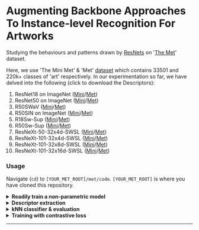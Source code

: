 # Augmenting Backbone Approaches To Instance-level Recognition For Artworks
Studying the behaviours and patterns drawn by [ResNets](https://en.wikipedia.org/wiki/Residual_neural_network) on '[The Met](https://www.metmuseum.org/)' dataset.


Here, we use 'The Mini Met' & 'Met' [dataset](http://cmp.felk.cvut.cz/met/) which contains 33501 and 220k+ classes of 'art' respectively. In our experimentation so far, we have delved into the following (click to download the Descriptors):
1) ResNet18 on ImageNet ([Mini](https://drive.google.com/file/d/1z1xlRD9-I55N6xh1pki70D0EArHo6uwB/view?usp=sharing)/[Met](https://drive.google.com/file/d/1CUSdCKndQCsX6zJ6q6VHPJsM5HKIHQKJ/view?usp=sharing))
2) ResNet50 on ImageNet ([Mini](https://drive.google.com/file/d/1-JfnXbbdxokhNhne6s4e88F5Evq2Hoa-/view?usp=sharing)/[Met](https://drive.google.com/file/d/1mfhUqmRCHz2iBeZLHJo-HhFih5X2QUsm/view?usp=sharing))
3) R50SWaV ([Mini](https://drive.google.com/file/d/1ei9nZsUOplOjdJT2Ct_uzeGZ6kjToiXt/view?usp=sharing)/[Met](https://drive.google.com/file/d/1Z5mHEY4CAbAzCy2qc6vJYk2GwuxnmJNK/view?usp=sharing))
4) R50SIN on ImageNet ([Mini](https://drive.google.com/file/d/1-G6RT1bxmkYu8wtrVxQrv7FO4tf9uLNc/view?usp=sharing)/[Met](https://drive.google.com/file/d/1qUma78e2HYckELM1G6TMwmTd8XkJlzpU/view?usp=sharing))
5) R18Sw-Sup ([Mini](https://drive.google.com/file/d/1-O5NMlxCAk4_ohG81XChLObo-VSm7i0K/view?usp=sharing)/[Met](https://drive.google.com/file/d/1N5nrLrKsH1bC9wjXYk2f0BrD63_dfzgq/view?usp=sharing))
6) R50Sw-Sup ([Mini](https://drive.google.com/file/d/1-ZhZGyWArJpna0a6gDC1XTE556YjdfFf/view?usp=sharing)/[Met](https://drive.google.com/file/d/1E1hAa98S-i6l79h_acy96gdkA8GjAW_9/view?usp=sharing))
7) ResNeXt-50-32x4d-SWSL ([Mini](https://drive.google.com/file/d/1-l_a-kqHPzbBvkppCMG7hnQTCJoMoYlm/view?usp=sharing)/[Met](https://drive.google.com/file/d/1-M6H1kPduHafLEm9ImFoTD6Mgvay023k/view?usp=sharing))
8) ResNeXt-101-32x4d-SWSL ([Mini](https://drive.google.com/file/d/1-x6cCo56_cv1YXjs9SWcd4xv_ASfze3q/view?usp=sharing)/[Met](https://drive.google.com/file/d/1kZFIrGgbROUrhZFQNePlM8xgmrXgMzQ5/view?usp=sharing))
9) ResNeXt-101-32x8d-SWSL ([Mini](https://drive.google.com/file/d/1-3_4rTSCmF4BAQTPcD7Yf17a6pGPXZ_S/view?usp=sharing)/[Met](https://drive.google.com/file/d/1GV0jzMkeMvDNBtUdEk4JNvBAToLcUjCI/view?usp=sharing))
10) ResNeXt-101-32x16d-SWSL ([Mini]()/[Met](https://drive.google.com/file/d/1S1My1S9Z7y2ZdXK7HoN1FVVwzv8C9Xft/view?usp=sharing))

### Usage



Navigate (```cd```) to ```[YOUR_MET_ROOT]/met/code```. ```[YOUR_MET_ROOT]``` is where you have cloned this repository. 
<details>
  
  <details>
  
  <summary><b>Perform a KNN test</b></summary><br/>
  
  You can download the train, test, and validation descriptors [here](http://cmp.felk.cvut.cz/met/).
  <br/>
 Download the train descriptors from the list on top of the README.<br/>
  Once ready, run the following and follow the prompts:
  ```
  python3 run_knn_test.py
  ```

</details>
  
  <summary><b>Readily train a non-parametric model</b></summary><br/>
  
  Here, we collectively perform the training and extract the descriptors for the network variant that you wish to run from this list:<br/>
  r18INgem<br/>
  r50INgem<br/>
  r50_swav_gem<br/>
  r50_SIN_gem<br/>
  r50INgem_caffe<br/>
  r18_sw-sup_gem<br/>
  r50_sw-sup_gem<br/>
  resnext50_32x4d_swsl<br/>
  resnext101_32x4d_swsl<br/>
  resnext101_32x8d_swsl<br/>
  resnext101_32x16d_swsl<br/>
  
  Enter the variant name as one of the above when prompted.<br/>
  For the datasets, you can choose to train it on the Mini dataset or the full dataset. You can download the datasets [here](http://cmp.felk.cvut.cz/met/).
  <br/>You can download the train, test, and validation descriptors [here](http://cmp.felk.cvut.cz/met/).<br/>
  Once ready, run the following:
  ```
  python3 train_the_model.py
  ```
  </details>
 
 
  
<details>

  <summary><b>Descriptor extraction</b></summary><br/>
  
  Here, we extract the descriptors of the train, test, and validation sets.

  Run the following to begin extraction of the descriptors for ResNet-18 trained on ImageNet on The Met dataset.
  ```
  python3 extract_descriptors.py
  ```

</details>

<details>

  <summary><b>kNN classifier & evaluation</b></summary><br/>
  
  The next step is to evaluate the performance with GAP and derive accuracies.

  Run the below command and use -h for help options as shown below:
  ```
  python3 -m examples.knn_eval -h
  ```

  Example (using ground truth and descriptors downloaded from [here](http://cmp.felk.cvut.cz/met/), after unzipping both):  
  ```
  python -m examples.knn_eval [YOUR_DESCRIPTOR_DIR] --autotune --info_dir [YOUR_GROUND_TRUTH_DIR]
  ```

</details>

<details>
  
  <summary><b>Training with contrastive loss</b></summary><br/>

  Train using a parametric approach with contrastive learning.

  For detailed explanation of the options run:  
  ```
  python3 -m examples.train_contrastive -h
  ```

</details>


---
